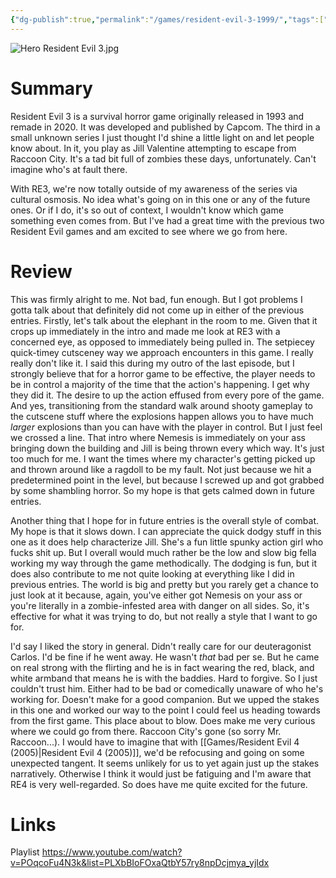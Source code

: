 ```yaml
---
{"dg-publish":true,"permalink":"/games/resident-evil-3-1999/","tags":["games","LP"],"created":"2025-05-30","updated":"2025-06-18"}
---
```



![Hero Resident Evil 3.jpg](/img/user/Attachments/Hero%20Resident%20Evil%203.jpg)

# Summary

Resident Evil 3 is a survival horror game originally released in 1993 and remade in 2020. It was developed and published by Capcom. The third in a small unknown series I just thought I'd shine a little light on and let people know about. In it, you play as Jill Valentine attempting to escape from Raccoon City. It's a tad bit full of zombies these days, unfortunately. Can't imagine who's at fault there.

With RE3, we're now totally outside of my awareness of the series via cultural osmosis. No idea what's going on in this one or any of the future ones. Or if I do, it's so out of context, I wouldn't know which game something even comes from. But I've had a great time with the previous two Resident Evil games and am excited to see where we go from here.

# Review

This was firmly alright to me. Not bad, fun enough. But I got problems I gotta talk about that definitely did not come up in either of the previous entries. Firstly, let's talk about the elephant in the room to me. Given that it crops up immediately in the intro and made me look at RE3 with a concerned eye, as opposed to immediately being pulled in. The setpiecey quick-timey cutsceney way we approach encounters in this game. I really really don't like it. I said this during my outro of the last episode, but I strongly believe that for a horror game to be effective, the player needs to be in control a majority of the time that the action's happening. I get why they did it. The desire to up the action effused from every pore of the game. And yes, transitioning from the standard walk around shooty gameplay to the cutscene stuff where the explosions happen allows you to have much *larger* explosions than you can have with the player in control. But I just feel we crossed a line. That intro where Nemesis is immediately on your ass bringing down the building and Jill is being thrown every which way. It's just too much for me. I want the times where my character's getting picked up and thrown around like a ragdoll to be my fault. Not just because we hit a predetermined point in the level, but because I screwed up and got grabbed by some shambling horror. So my hope is that gets calmed down in future entries.

Another thing that I hope for in future entries is the overall style of combat. My hope is that it slows down. I can appreciate the quick dodgy stuff in this one as it does help characterize Jill. She's a fun little spunky action girl who fucks shit up. But I overall would much rather be the low and slow big fella working my way through the game methodically. The dodging is fun, but it does also contribute to me not quite looking at everything like I did in previous entries. The world is big and pretty but you rarely get a chance to just look at it because, again, you've either got Nemesis on your ass or you're literally in a zombie-infested area with danger on all sides. So, it's effective for what it was trying to do, but not really a style that I want to go for.

I'd say I liked the story in general. Didn't really care for our deuteragonist Carlos. I'd be fine if he went away. He wasn't *that* bad per se. But he came on real strong with the flirting and he is in fact wearing the red, black, and white armband that means he is with the baddies. Hard to forgive. So I just couldn't trust him. Either had to be bad or comedically unaware of who he's working for. Doesn't make for a good companion. But we upped the stakes in this one and worked our way to the point I could feel us heading towards from the first game. This place about to blow. Does make me very curious where we could go from there. Raccoon City's gone (so sorry Mr. Raccoon...). I would have to imagine that with [[Games/Resident Evil 4 (2005)\|Resident Evil 4 (2005)]], we'd be refocusing and going on some unexpected tangent. It seems unlikely for us to yet again just up the stakes narratively. Otherwise I think it would just be fatiguing and I'm aware that RE4 is very well-regarded. So does have me quite excited for the future.

# Links

Playlist https://www.youtube.com/watch?v=POqcoFu4N3k&list=PLXbBIoFOxaQtbY57ry8npDcjmya_yjIdx

